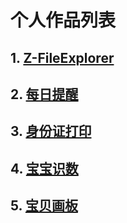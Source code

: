 # 个人作品列表

## 1. [**Z-FileExplorer**](http://zhushou.360.cn/detail/index/soft_id/3056888?recrefer=SE_D_z-fileexplorer#next)
## 2. [**每日提醒**](http://sj.qq.com/myapp/detail.htm?apkName=com.droidzxy.dayhabit)
## 3. [**身份证打印**](http://shouji.baidu.com/software/22595205.html)
## 4. [**宝宝识数**](http://shouji.baidu.com/software/22315002.html)
## 5. [**宝贝画板**](http://zhushou.360.cn/detail/index/soft_id/3906991?recrefer=SE_D_%E5%AE%9D%E8%B4%9D%E7%94%BB%E6%9D%BF)

